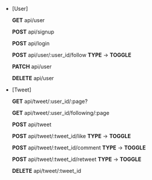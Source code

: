 - [User]
  <p><strong>GET</strong>    api/user</p>
  <p><strong>POST</strong>   api/signup</p>
  <p><strong>POST</strong>   api/login</p>
  <p><strong>POST</strong>   api/user/:user_id/follow     <strong>TYPE</strong> -> <strong>TOGGLE</strong></p> 
  <p><strong>PATCH</strong>  api/user</p>
  <p><strong>DELETE</strong> api/user</p>

* [Tweet]
  <p><strong>GET</strong>    api/tweet/:user_id/:page?</p>
  <p><strong>GET</strong>    api/tweet/:user_id/following/:page</p>
  <p><strong>POST</strong>   api/tweet</p>
  <p><strong>POST</strong>   api/tweet/:tweet_id/like     <strong>TYPE</strong> -> <strong>TOGGLE</strong></p>
  <p><strong>POST</strong>   api/tweet/:tweet_id/comment     <strong>TYPE</strong> -> <strong>TOGGLE</strong></p>
  <p><strong>POST</strong>   api/tweet/:tweet_id/retweet     <strong>TYPE</strong> -> <strong>TOGGLE</strong></p>
  <p><strong>DELETE</strong> api/tweet/:tweet_id</p>
